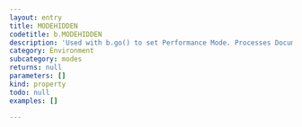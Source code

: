 ```yaml
---
layout: entry
title: MODEHIDDEN
codetitle: b.MODEHIDDEN
description: 'Used with b.go() to set Performance Mode. Processes Document in background mode. Document will not be visible until the script is done. If you are firing on a open document you''ll need to save it before calling b.go(). The document will be removed from the display list and added again after the script is done. In this mode you will likely look at InDesign with no open document for quite some time - do not work in InDesign during this time. You may want to use b.println("yourMessage") in your script and look at the Console in estk to get information about the process.'
category: Environment
subcategory: modes
returns: null
parameters: []
kind: property
todo: null
examples: []

---
```

